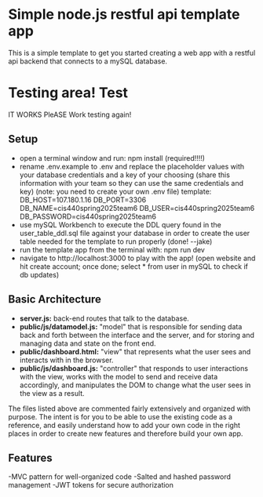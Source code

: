 # Simple node.js restful api template app
This is a simple template to get you started creating a web app with a restful api backend that connects to a mySQL database.

# Testing area! Test
IT WORKS
PleASE Work
testing again!
## Setup
- open a terminal window and run: npm install (required!!!!)
- rename .env.example to .env and replace the placeholder values with your database credentials and a key of your choosing (share this information with your team so they can use the same credentials and key) 
(note: you need to create your own .env file)
template:
DB_HOST=107.180.1.16
DB_PORT=3306
DB_NAME=cis440spring2025team6
DB_USER=cis440spring2025team6
DB_PASSWORD=cis440spring2025team6
- use mySQL Workbench to execute the DDL query found in the user_table_ddl.sql file against your database in order to create the user table needed for the template to run properly (done! --jake)
- run the template app from the terminal with: npm run dev
- navigate to http://localhost:3000 to play with the app! (open website and hit create account; once done; select * from user in mySQL to check if db updates)

## Basic Architecture
- **server.js:** back-end routes that talk to the database.
- **public/js/datamodel.js:** "model" that is responsible for sending data back and forth between the interface and the server, and for storing and managing data and state on the front end.
- **public/dashboard.html:** "view" that represents what the user sees and interacts with in the browser.
- **public/js/dashboard.js:** "controller" that responds to user interactions with the view, works with the model to send and receive data accordingly, and manipulates the DOM to change what the user sees in the view as a result.

The files listed above are commented fairly extensively and organized with purpose.  The intent is for you to be able to use the existing code as a reference, and easily understand how to add your own code in the right places in order to create new features and therefore build your own app.

## Features
-MVC pattern for well-organized code
-Salted and hashed password management
-JWT tokens for secure authorization
